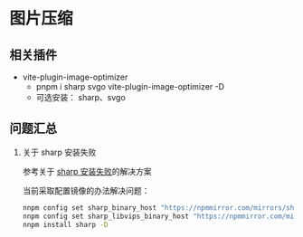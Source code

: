 # 图片压缩

## 相关插件

- vite-plugin-image-optimizer
  - pnpm i sharp svgo vite-plugin-image-optimizer -D
  - 可选安装： sharp、svgo

## 问题汇总

1. 关于 sharp 安装失败

   参考关于 [sharp 安装失败](https://sharp.pixelplumbing.com/install)的解决方案

   当前采取配置镜像的办法解决问题：

   ```cmd
   nnpm config set sharp_binary_host "https://npmmirror.com/mirrors/sharp"
   nnpm config set sharp_libvips_binary_host "https://npmmirror.com/mirrors/sharp-libvips"
   nnpm install sharp -D
   ```
